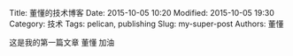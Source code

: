 Title: 董懂的技术博客
Date: 2015-10-05 10:20
Modified: 2015-10-05 19:30
Category: 技术
Tags: pelican, publishing
Slug: my-super-post
Authors: 董懂

这是我的第一篇文章
董懂
加油